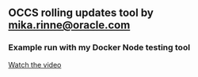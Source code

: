 ## OCCS rolling updates tool by mika.rinne@oracle.com

### Example run with my Docker Node testing tool
<a href="https://www.youtube.com/watch?v=429sCpT7Cdk&t" target="_NEW">Watch the video</a>
